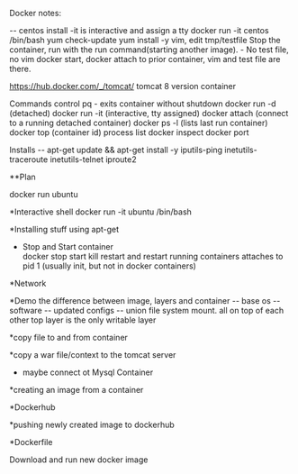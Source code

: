 Docker notes:

-- centos install
 -it is interactive and assign a tty
docker run -it centos /bin/bash
yum check-update
yum install -y vim, edit tmp/testfile
Stop the container, run with the run command(starting another image). - No test file, no vim
docker start, docker attach to prior container, vim and test file are there.

https://hub.docker.com/_/tomcat/
tomcat 8 version container

Commands
control pq - exits container without shutdown
docker run -d (detached) 
docker run -it (interactive, tty assigned)
docker attach (connect to a running detached container)
docker ps -l (lists last run container)
docker top (container id) process list
docker inspect
docker port

Installs --
apt-get update && apt-get install -y iputils-ping inetutils-traceroute inetutils-telnet iproute2


**Plan

docker run ubuntu

*Interactive shell 
    docker run -it ubuntu /bin/bash


*Installing stuff using apt-get

* Stop and Start container  
    docker stop start kill restart and restart running containers
    attaches to pid 1 (usually init, but not in docker containers)

*Network

*Demo the difference between image, layers and container
-- base os
-- software
-- updated configs
-- union file system mount. all on top of each other
   top layer is the only writable layer

*copy file to and from container

*copy a war file/context to the tomcat server
* maybe connect ot Mysql Container

*creating an image from a container

*Dockerhub

*pushing newly created image to dockerhub

*Dockerfile

Download and run new docker image





